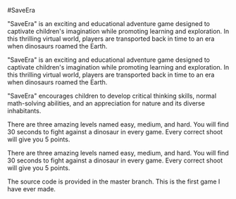 #SaveEra
<p>"SaveEra" is an exciting and educational adventure game designed to captivate children's imagination while promoting learning and exploration. In this thrilling virtual world, players are transported back in time to an era when dinosaurs roamed the Earth.</p>
<p>"SaveEra" is an exciting and educational adventure game designed to captivate children's imagination while promoting learning and exploration. In this thrilling virtual world, players are transported back in time to an era when dinosaurs roamed the Earth.</p>
<p>"SaveEra" encourages children to develop critical thinking skills, normal math-solving abilities, and an appreciation for nature and its diverse inhabitants.</p>
<p>There are three amazing levels named easy, medium, and hard. You will find 30 seconds to fight against a dinosaur in every game. Every correct shoot will give you 5 points.</p>
<p>There are three amazing levels named easy, medium, and hard. You will find 30 seconds to fight against a dinosaur in every game. Every correct shoot will give you 5 points.</p>
<p>The source code is provided in the master branch. This is the first game I have ever made.</p>
